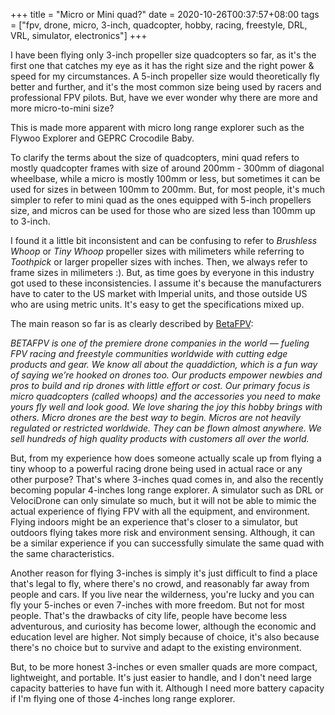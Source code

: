 +++
title = "Micro or Mini quad?"
date = 2020-10-26T00:37:57+08:00
tags = ["fpv, drone, micro, 3-inch, quadcopter, hobby, racing, freestyle, DRL, VRL, simulator, electronics"]
+++

I have been flying only 3-inch propeller size quadcopters so far, as it's the first one that catches my eye as it has the right size and the right power & speed for my circumstances. A 5-inch propeller size would theoretically fly better and further, and it's the most common size being used by racers and professional FPV pilots. But, have we ever wonder why there are more and more micro-to-mini size?

This is made more apparent with micro long range explorer such as the Flywoo Explorer and GEPRC Crocodile Baby.

To clarify the terms about the size of quadcopters, mini quad refers to mostly quadcopter frames with size of around 200mm - 300mm of diagonal wheelbase, while a micro is mostly 100mm or less, but sometimes it can be used for sizes in between 100mm to 200mm. But, for most people, it's much simpler to refer to mini quad as the ones equipped with 5-inch propellers size, and micros can be used for those who are sized less than 100mm up to 3-inch. 

I found it a little bit inconsistent and can be confusing to refer to *Brushless Whoop* or *Tiny Whoop* propeller sizes with milimeters while referring to *Toothpick* or larger propeller sizes with inches. Then, we always refer to frame sizes in milimeters :). But, as time goes by everyone in this industry got used to these inconsistencies. I assume it's because the manufacturers have to cater to the US market with Imperial units, and those outside US who are using metric units. It's easy to get the specifications mixed up.

The main reason so far is as clearly described by [BetaFPV](https://betafpv.com/pages/about-us):

*BETAFPV is one of the premiere drone companies in the world — fueling FPV racing and freestyle communities worldwide with cutting edge products and gear. We know all about the quaddiction, which is a fun way of saying we’re hooked on drones too. Our products empower newbies and pros to build and rip drones with little effort or cost. Our primary focus is micro quadcopters (called whoops) and the accessories you need to make yours fly well and look good. We love sharing the joy this hobby brings with others. Micro drones are the best way to begin. Micros are not heavily regulated or restricted worldwide. They can be flown almost anywhere. We sell hundreds of high quality products with customers all over the world.*

But, from my experience how does someone actually scale up from flying a tiny whoop to a powerful racing drone being used in actual race or any other purpose? That's where 3-inches quad comes in, and also the recently becoming popular 4-inches long range explorer. A simulator such as DRL or VelociDrone can only simulate so much, but it will not be able to mimic the actual experience of flying FPV with all the equipment, and environment. Flying indoors might be an experience that's closer to a simulator, but outdoors flying takes more risk and environment sensing. Although, it can be a similar experience if you can successfully simulate the same quad with the same characteristics. 

Another reason for flying 3-inches is simply it's just difficult to find a place that's legal to fly, where there's no crowd, and reasonably far away from people and cars. If you live near the wilderness, you're lucky and you can fly your 5-inches or even 7-inches with more freedom. But not for most people. That's the drawbacks of city life, people have become less adventurous, and curiosity has become lower, although the economic and education level are higher. Not simply because of choice, it's also because there's no choice but to survive and adapt to the existing environment.

But, to be more honest 3-inches or even smaller quads are more compact, lightweight, and portable. It's just easier to handle, and I don't need large capacity batteries to have fun with it. Although I need more battery capacity if I'm flying one of those 4-inches long range explorer.